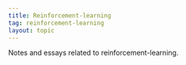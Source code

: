 ```yaml
---
title: Reinforcement-learning
tag: reinforcement-learning
layout: topic
---
```


Notes and essays related to reinforcement-learning.
